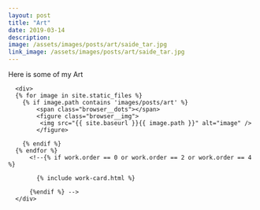```yaml
---
layout: post
title: "Art"
date: 2019-03-14
description: 
image: /assets/images/posts/art/saide_tar.jpg
link_image: /assets/images/posts/art/saide_tar.jpg
---
```

<p>Here is some of my Art</p>

<div class="browser">
  
      <div>
      {% for image in site.static_files %}
		{% if image.path contains 'images/posts/art' %}
		    <span class="browser__dots"></span>
			<figure class="browser__img">
			 <img src="{{ site.baseurl }}{{ image.path }}" alt="image" />
			</figure>
       
		{% endif %}
	  {% endfor %}
          <!--{% if work.order == 0 or work.order == 2 or work.order == 4 %}

            {% include work-card.html %}

          {%endif %} -->
      </div>
<!--  <span class="browser__dots"></span>
  <figure class="browser__img">
    <img src="/assets/images/posts/roccia-wedding-1.jpg" alt="Roccia Wedding Website"/>
  </figure> -->
</div>
